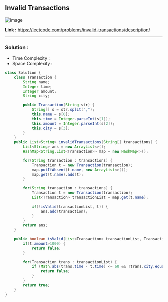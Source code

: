 ## Invalid Transactions

![image](https://github.com/alkabharti/Arrays/assets/23376002/73a679ad-7476-4700-a6f4-760f267a478c)

**Link :** https://leetcode.com/problems/invalid-transactions/description/

----------------------------------------------------------------------------------------------------------------------------------------------------------------------------------------


### Solution : 

- Time Complexity :
- Space Complexity :


```java
class Solution {
    class Transaction {
        String name;
        Integer time;
        Integer amount;
        String city;

        public Transaction(String str) {
            String[] s = str.split(",");
            this.name = s[0];
            this.time = Integer.parseInt(s[1]);
            this.amount = Integer.parseInt(s[2]);
            this.city = s[3];
        }
    }
    public List<String> invalidTransactions(String[] transactions) {
        List<String> ans = new ArrayList<>();
        HashMap<String,List<Transaction>> map = new HashMap<>();

        for(String transaction : transactions) {
            Transaction t = new Transaction(transaction);
            map.putIfAbsent(t.name, new ArrayList<>()); 
            map.get(t.name).add(t);
        }

        for(String transaction : transactions) {
            Transaction t = new Transaction(transaction);
            List<Transaction> transactionList = map.get(t.name);
            
            if(!isValid(transactionList, t)) {
                ans.add(transaction);
            }
        }
        return ans;
    }

    public boolean isValid(List<Transaction> transactionList, Transaction t) {
        if(t.amount>1000) {
            return false;
        }

        for(Transaction trans : transactionList) {
            if (Math.abs(trans.time - t.time) <= 60 && !trans.city.equals(t.city)) {
                return false;
            }
        }
        return true;
    }
}

```

